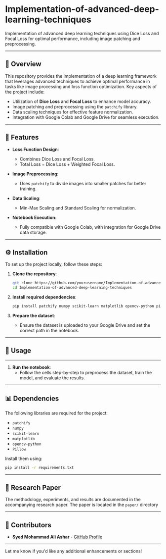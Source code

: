 
# Implementation-of-advanced-deep-learning-techniques

Implementation of advanced deep learning techniques using Dice Loss and Focal Loss for optimal performance, including image patching and preprocessing.

---

## 📝 Overview

This repository provides the implementation of a deep learning framework that leverages advanced techniques to achieve optimal performance in tasks like image processing and loss function optimization. Key aspects of the project include:

- Utilization of **Dice Loss** and **Focal Loss** to enhance model accuracy.
- Image patching and preprocessing using the `patchify` library.
- Data scaling techniques for effective feature normalization.
- Integration with Google Colab and Google Drive for seamless execution.

---

## 🚀 Features

- **Loss Function Design**:
  - Combines Dice Loss and Focal Loss.
  - Total Loss = Dice Loss + Weighted Focal Loss.

- **Image Preprocessing**:
  - Uses `patchify` to divide images into smaller patches for better training.

- **Data Scaling**:
  - Min-Max Scaling and Standard Scaling for normalization.

- **Notebook Execution**:
  - Fully compatible with Google Colab, with integration for Google Drive data storage.

---

## ⚙️ Installation

To set up the project locally, follow these steps:

1. **Clone the repository**:
   ```bash
   git clone https://github.com/yourusername/Implementation-of-advanced-deep-learning-techniques.git
   cd Implementation-of-advanced-deep-learning-techniques
   ```

2. **Install required dependencies**:
   ```bash
   pip install patchify numpy scikit-learn matplotlib opencv-python pillow
   ```

3. **Prepare the dataset**:
   - Ensure the dataset is uploaded to your Google Drive and set the correct path in the notebook.

---

## 📖 Usage

---
1. **Run the notebook**:
   - Follow the cells step-by-step to preprocess the dataset, train the model, and evaluate the results.

---

## 📊 Dependencies

The following libraries are required for the project:
- `patchify`
- `numpy`
- `scikit-learn`
- `matplotlib`
- `opencv-python`
- `Pillow`

Install them using:
```bash
pip install -r requirements.txt
```

---

## 📜 Research Paper

The methodology, experiments, and results are documented in the accompanying research paper. The paper is located in the `paper/` directory

---

## 🤝 Contributors

- **Syed Mohammad Ali Ashar** - [GitHub Profile](https://github.com/asharsyedali)


---

Let me know if you'd like any additional enhancements or sections!
```
